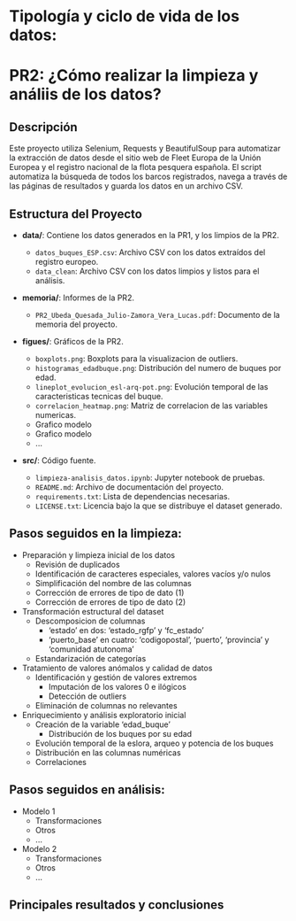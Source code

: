 # Tipología y ciclo de vida de los datos: 
# PR2: ¿Cómo realizar la limpieza y análiis de los datos?

## Descripción 

Este proyecto utiliza Selenium, Requests y BeautifulSoup para automatizar la extracción de datos desde el sitio web de Fleet Europa de la Unión Europea y el registro nacional de la flota pesquera española. El script automatiza la búsqueda de todos los barcos registrados, navega a través de las páginas de resultados y guarda los datos en un archivo CSV.

## Estructura del Proyecto

- **data/**: Contiene los datos generados en la PR1, y los limpios de la PR2.
  - `datos_buques_ESP.csv`: Archivo CSV con los datos extraídos del registro europeo.
  - `data_clean`: Archivo CSV con los datos limpios y listos para el análisis.
    
- **memoria/**: Informes de la PR2.
  - `PR2_Ubeda_Quesada_Julio-Zamora_Vera_Lucas.pdf`: Documento de la memoria del proyecto.

    
- **figues/**: Gráficos de la PR2.
  - `boxplots.png`: Boxplots para la visualizacion de outliers.
  - `histogramas_edadbuque.png`: Distribución del numero de buques por edad.
  - `lineplot_evolucion_esl-arq-pot.png`: Evolución temporal de las caracteristicas tecnicas del buque.
  - `correlacion_heatmap.png`: Matriz de correlacion de las variables numericas.
  - Grafico modelo
  - Grafico modelo
  - ...


- **src/**: Código fuente.
  - `limpieza-analisis_datos.ipynb`: Jupyter notebook de pruebas.
  - `README.md`: Archivo de documentación del proyecto.
  - `requirements.txt`: Lista de dependencias necesarias.
  - `LICENSE.txt`: Licencia bajo la que se distribuye el dataset generado.
    
## Pasos seguidos en la limpieza:

-  Preparación y limpieza inicial de los datos
    -  Revisión de duplicados
    -  Identificación de caracteres especiales, valores vacíos y/o nulos
    -  Simplificación del nombre de las columnas
    -  Corrección de errores de tipo de dato (1)
    -  Corrección de errores de tipo de dato (2)
-  Transformación estructural del dataset
    - Descomposicion de columnas
        -  ‘estado’ en dos: ‘estado_rgfp’ y ‘fc_estado’
        -  ‘puerto_base’ en cuatro: ‘codigopostal’, ‘puerto’, ‘provincia’ y ‘comunidad atutonoma’
    - Estandarización de categorías
-  Tratamiento de valores anómalos y calidad de datos
    -  Identificación y gestión de valores extremos
        - Imputación de los valores 0 e ilógicos
        - Detección de outliers
    -  Eliminación de columnas no relevantes
- Enriquecimiento y análisis exploratorio inicial
    - Creación de la variable ‘edad_buque’
        - Distribución de los buques por su edad
    - Evolución temporal de la eslora, arqueo y potencia de los buques
    - Distribución en las columnas numéricas
    - Correlaciones

## Pasos seguidos en análisis:

- Modelo 1
    - Transformaciones
    - Otros
    - ...
- Modelo 2
    - Transformaciones
    - Otros
    - ...




## Principales resultados y conclusiones



